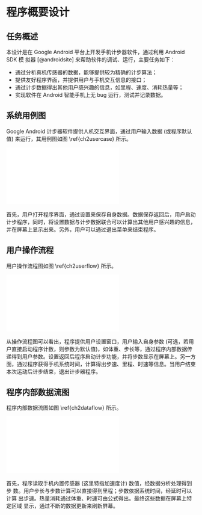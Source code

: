 程序概要设计
============

任务概述
--------

本设计是在 Google Android 平台上开发手机计步器软件，通过利用 Android SDK 模
拟器 [@androidsite] 来帮助软件的调试、运行，主要任务如下：

* 通过分析真机传感器的数据，能够提供较为精确的计步算法；
* 提供友好程序界面，并提供用户与手机交互信息的接口；
* 通过计步数据得出其他用户感兴趣的信息，如里程、速度、消耗热量等；
* 实现软件在 Android 智能手机上无 bug 运行，测试并记录数据。

系统用例图
----------

Google Android 计步器软件提供人机交互界面，通过用户输入数据 (或程序默认值)
来运行，其用例图如图 \ref{ch2usercase} 所示。

![计步器程序用例图\label{ch2usercase}](media/ch2usercase.pdf)

首先，用户打开程序界面，通过设置来保存自身数据。数据保存返回后，用户启动
计步程序，同时，将设置数据与计步数据联合可以计算出其他用户感兴趣的信息，
并在屏幕上显示出来。另外，用户可以通过退出菜单来结束程序。

用户操作流程
------------

用户操作流程图如图 \ref{ch2userflow} 所示。

![用户操作流程图\label{ch2userflow}](media/ch2userflow.pdf)

从操作流程图可以看出，程序提供用户设置窗口，用户输入自身参数 (可选，若用
户直接启动程序计数，则参数为默认值)，如体重、步长等，通过程序内部数据传
递得到用户参数。设置返回后程序启动计步功能，并将步数显示在屏幕上。另一方
面，通过程序获得手机系统时间，计算得出步速、里程、时速等信息。当用户结束
本次运动后计步结束，退出计步器程序。

程序内部数据流图
----------------

程序内部数据流图如图 \ref{ch2dataflow} 所示。

![程序内部数据流图\label{ch2dataflow}](media/ch2dataflow.pdf)

首先，程序读取手机内置传感器 (这里特指加速度计) 数值，经数据分析处理得到步
数。用户步长与步数计算可以直接得到里程；步数依据系统时间，经延时可以计算
出步速。热量消耗通过体重、时速可由公式得出。最终这些数据在屏幕上特定区域
显示，通过不断的数据更新来刷新屏幕。
